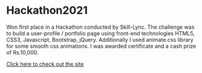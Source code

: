 # Hackathon2021
Won first place in a Hackathon conducted by Skill-Lync. The challenge was to build a user-profile / portfolio page using front-end technologies HTML5, CSS3, Javascript, Bootstrap, jQuery. Additionally I used animate.css library for some smooth css animations. I was awarded certificate and a cash prize of Rs.10,000. 

[Click here to check out the site](https://adithkrishnan98.github.io/Hackathon2021/Hackathon/)
